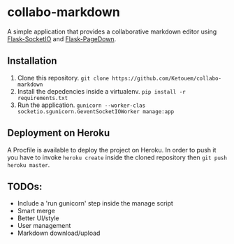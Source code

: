 # collabo-markdown

A simple application that provides a collaborative markdown editor using [Flask-SocketIO](https://github.com/miguelgrinberg/flask-socketio) and [Flask-PageDown](https://github.com/miguelgrinberg/flask-pagedown).

## Installation

1. Clone this repository.
`git clone https://github.com/Ketouem/collabo-markdown`
2. Install the depedencies inside a virtualenv.
`pip install -r requirements.txt`
3. Run the application.
`gunicorn --worker-clas socketio.sgunicorn.GeventSocketIOWorker manage:app`

## Deployment on Heroku

A Procfile is available to deploy the project on Heroku. In order to push it you have to invoke `heroku create` inside the cloned repository then `git push heroku master`.

## TODOs:

- Include a 'run gunicorn' step inside the manage script
- Smart merge
- Better UI/style
- User management
- Markdown download/upload